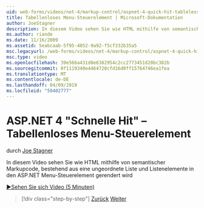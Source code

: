 ```yaml
---
uid: web-forms/videos/net-4/markup-control/aspnet-4-quick-hit-tableless-menu-control
title: Tabellenloses Menu-Steuerelement | Microsoft-Dokumentation
author: JoeStagner
description: In diesem Video sehen Sie wie HTML mithilfe von semantischer Markupcode, bestehend aus eine ungeordnete Liste und Listenelemente in den ASP.NET Menu-Steuerelement gerendert wird
ms.author: riande
ms.date: 11/16/2009
ms.assetid: 5eabcaab-5f95-4052-9a92-f5cf332b35a5
msc.legacyurl: /web-forms/videos/net-4/markup-control/aspnet-4-quick-hit-tableless-menu-control
msc.type: video
ms.openlocfilehash: 39e566a431d0e6382954c2cc2773451d20bc382b
ms.sourcegitcommit: 0f1119340e4464720cfd16d0ff15764746ea1fea
ms.translationtype: MT
ms.contentlocale: de-DE
ms.lasthandoff: 04/09/2019
ms.locfileid: "59402777"
---
```

# <a name="aspnet-4-quick-hit--tableless-menu-control"></a>ASP.NET 4 "Schnelle Hit" – Tabellenloses Menu-Steuerelement

durch [Joe Stagner](https://github.com/JoeStagner)

In diesem Video sehen Sie wie HTML mithilfe von semantischer Markupcode, bestehend aus eine ungeordnete Liste und Listenelemente in den ASP.NET Menu-Steuerelement gerendert wird 

[&#9654;Sehen Sie sich Video (5 Minuten)](https://channel9.msdn.com/Blogs/ASP-NET-Site-Videos/aspnet-4-quick-hit-tableless-menu-control)

> [!div class="step-by-step"]
> [Zurück](aspnet-4-quick-hit-table-free-templated-controls.md)
> [Weiter](aspnet-4-quick-hit-hidden-field-divs.md)
